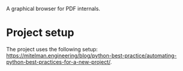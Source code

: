 A graphical browser for PDF internals.

# Project setup
The project uses the following setup: https://mitelman.engineering/blog/python-best-practice/automating-python-best-practices-for-a-new-project/.
